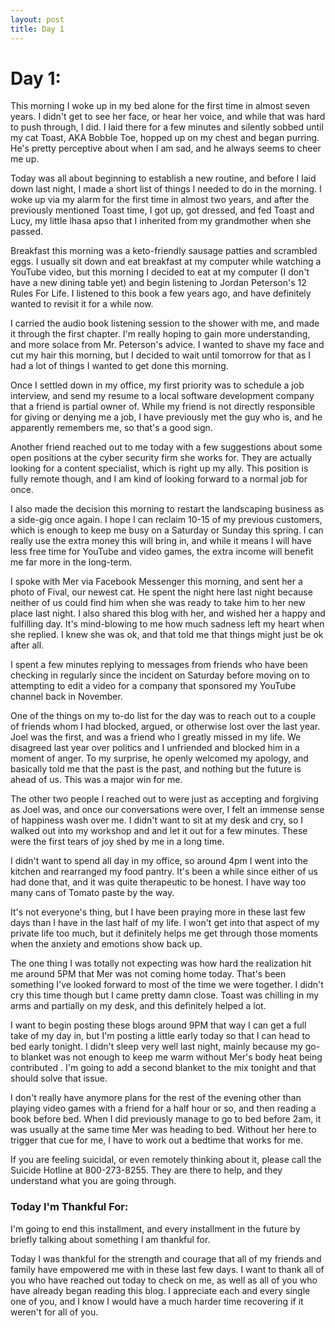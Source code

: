 ```yaml
---
layout: post
title: Day 1
---
```


# Day 1:

This morning I woke up in my bed alone for the first time in almost seven years. I didn't get to see her face, or hear her voice, and while that was hard to push through, I did. I laid there for a few minutes and silently sobbed until my cat Toast, AKA Bobble Toe, hopped up on my chest and began purring.  He's pretty perceptive about when I am sad, and he always seems to cheer me up. 

Today was all about beginning to establish a new routine, and before I laid down last night, I made a short list of things I needed to do in the morning. I woke up via my alarm for the first time in almost two years, and after the previously mentioned Toast time, I got up, got dressed, and fed Toast and Lucy, my little lhasa apso that I inherited from my grandmother when she passed. 

Breakfast this morning was a keto-friendly sausage patties and scrambled eggs. I usually sit down and eat breakfast at my computer while watching a YouTube video, but this morning I decided to eat at my computer (I don't have a new dining table yet) and begin listening to Jordan Peterson's 12 Rules For Life. I listened to this book a few years ago, and have definitely wanted to revisit it for a while now. 

I carried the audio book listening session to the shower with me, and made it through the first chapter. I'm really hoping to gain more understanding, and more solace from Mr. Peterson's advice. I wanted to shave my face and cut my hair this morning, but I decided to wait until tomorrow for that as I had a lot of things I wanted to get done this morning. 

Once I settled down in my office, my first priority was to schedule a job interview, and send my resume to a local software development company that a friend is partial owner of. While my friend is not directly responsible for giving or denying me a job, I have previously met the guy who is, and he apparently remembers me, so that's a good sign. 

Another friend reached out to me today with a few suggestions about some open positions at the cyber security firm she works for. They are actually looking for a content specialist, which is right up my ally. This position is fully remote though, and I am kind of looking forward to a normal job for once. 

I also made the decision this morning to restart the landscaping business as a side-gig once again. I hope I can reclaim 10-15 of my previous customers, which is enough to keep me busy on a Saturday or Sunday this spring. I can really use the extra money this will bring in, and while it means I will have less free time for YouTube and video games, the extra income will benefit me far more in the long-term. 

I spoke with Mer via Facebook Messenger this morning, and sent her a photo of Fival, our newest cat. He spent the night here last night because neither of us could find him when she was ready to take him to her new place last night.  I also shared this blog with her, and wished her a happy and fulfilling day. It's mind-blowing to me how much sadness left my heart when she replied. I knew she was ok, and that told me that things might just be ok after all. 

I spent a few minutes replying to messages from friends who have been checking in regularly since the incident on Saturday before moving on to attempting to edit a video for a company that sponsored my YouTube channel back in November. 

One of the things on my to-do list for the day was to reach out to a couple of friends whom I had blocked, argued, or otherwise lost over the last year. Joel was the first, and was a friend who I greatly missed in my life. We disagreed last year over politics and I unfriended and blocked him in a moment of anger. To my surprise, he openly welcomed my apology, and basically told me that the past is the past, and nothing but the future is ahead of us. This was a major win for me. 

The other two people I reached out to were just as accepting and forgiving as Joel was, and once our conversations were over, I felt an immense sense of happiness wash over me. I didn't want to sit at my desk and cry, so I walked out into my workshop and and let it out for a few minutes. These were the first tears of joy shed by me in a long time. 

I didn't want to spend all day in my office, so around 4pm I went into the kitchen and rearranged my food pantry. It's been a while since either of us had done that, and it was quite therapeutic to be honest. I have way too many cans of Tomato paste by the way. 

It's not everyone's thing, but I have been praying more in these last few days than I have in the last half of my life. I won't get into that aspect of my private life too much, but it definitely helps me get through those moments when the anxiety and emotions show back up. 

The one thing I was totally not expecting was how hard the realization hit me around 5PM that Mer was not coming home today. That's been something I've looked forward to most of the time we were together. I didn't cry this time though but I came pretty damn close. Toast was chilling in my arms and partially on my desk, and this definitely helped a lot. 

I want to begin posting these blogs around 9PM that way I can get a full take of my day in, but I'm posting a little early today so that I can head to bed early tonight. I didn't sleep very well last night, mainly because my go-to blanket was not enough to keep me warm without Mer's body heat being contributed .  I'm going to add a second blanket to the mix tonight and that should solve that issue. 

I don't really have anymore plans for the rest of the evening other than playing video games with a friend for a half hour or so, and then reading a book before bed. When I did previously manage to go to bed before 2am, it was usually at the same time Mer was heading to bed. Without her here to trigger that cue for me, I have to work out a bedtime that works for me. 

If you are feeling suicidal, or even remotely thinking about it, please call the Suicide Hotline at 800-273-8255. They are there to help, and they understand what you are going through.


### Today I'm Thankful For:

I'm going to end this installment, and every installment in the future by briefly talking about something I am thankful for. 

Today I was thankful for the strength and courage that all of my friends and family have empowered me with in these last few days. I want to thank all of you who have reached out today to check on me, as well as all of you who have already began reading this blog. I appreciate each and every single one of you, and I know I would have a much harder time recovering if it weren't for all of you. 



 
